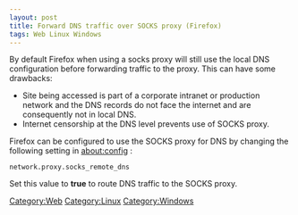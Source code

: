 ```yaml
---
layout: post 
title: Forward DNS traffic over SOCKS proxy (Firefox)
tags: Web Linux Windows
---
```


By default Firefox when using a socks proxy will still use the local DNS
configuration before forwarding traffic to the proxy. This can have some
drawbacks:

-   Site being accessed is part of a corporate intranet or production
    network and the DNS records do not face the internet and are
    consequently not in local DNS.
-   Internet censorship at the DNS level prevents use of SOCKS proxy.

Firefox can be configured to use the SOCKS proxy for DNS by changing the
following setting in <about:config> :

    network.proxy.socks_remote_dns

Set this value to **true** to route DNS traffic to the SOCKS proxy.

[Category:Web](Category:Web "wikilink")
[Category:Linux](Category:Linux "wikilink")
[Category:Windows](Category:Windows "wikilink")
